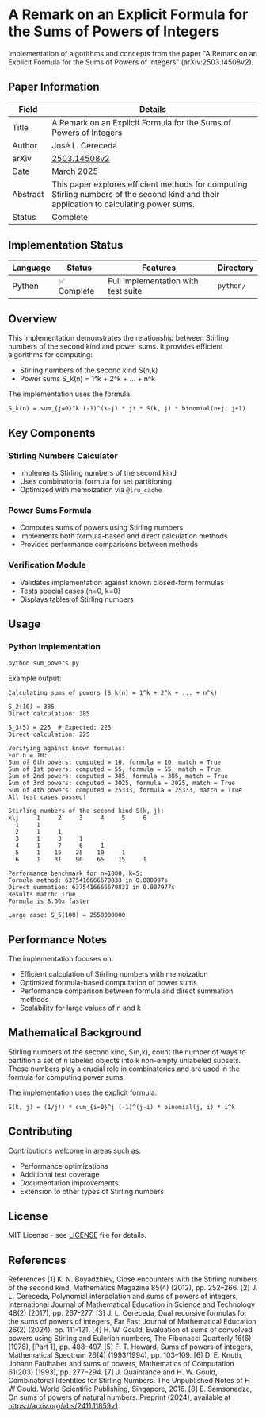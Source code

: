 # A Remark on an Explicit Formula for the Sums of Powers of Integers

Implementation of algorithms and concepts from the paper "A Remark on an Explicit Formula for the Sums of Powers of Integers" (arXiv:2503.14508v2).

## Paper Information

| Field        | Details                                                                 |
|--------------|-------------------------------------------------------------------------|
| Title        | A Remark on an Explicit Formula for the Sums of Powers of Integers      |
| Author       | José L. Cereceda                                                        |
| arXiv        | [2503.14508v2](https://arxiv.org/pdf/2503.14508v2)                      |
| Date         | March 2025                                                              |
| Abstract     | This paper explores efficient methods for computing Stirling numbers of the second kind and their application to calculating power sums. |
| Status       | Complete                                                                |


## Implementation Status

| Language | Status | Features | Directory |
|----------|---------|-----------|------------|
| Python   | ✅ Complete | Full implementation with test suite | `python/` |

## Overview

This implementation demonstrates the relationship between Stirling numbers of the second kind and power sums. It provides efficient algorithms for computing:

- Stirling numbers of the second kind S(n,k)
- Power sums S_k(n) = 1^k + 2^k + ... + n^k

The implementation uses the formula:
```
S_k(n) = sum_{j=0}^k (-1)^(k-j) * j! * S(k, j) * binomial(n+j, j+1)
```

## Key Components

### Stirling Numbers Calculator
- Implements Stirling numbers of the second kind
- Uses combinatorial formula for set partitioning
- Optimized with memoization via `@lru_cache`

### Power Sums Formula
- Computes sums of powers using Stirling numbers
- Implements both formula-based and direct calculation methods
- Provides performance comparisons between methods

### Verification Module
- Validates implementation against known closed-form formulas
- Tests special cases (n=0, k=0)
- Displays tables of Stirling numbers

## Usage

### Python Implementation

```bash
python sum_powers.py
```

Example output:
```
Calculating sums of powers (S_k(n) = 1^k + 2^k + ... + n^k)

S_2(10) = 385
Direct calculation: 385

S_3(5) = 225  # Expected: 225
Direct calculation: 225

Verifying against known formulas:
For n = 10:
Sum of 0th powers: computed = 10, formula = 10, match = True
Sum of 1st powers: computed = 55, formula = 55, match = True
Sum of 2nd powers: computed = 385, formula = 385, match = True
Sum of 3rd powers: computed = 3025, formula = 3025, match = True
Sum of 4th powers: computed = 25333, formula = 25333, match = True
All test cases passed!

Stirling numbers of the second kind S(k, j):
k\j     1     2     3     4     5     6
  1     1
  2     1     1
  3     1     3     1
  4     1     7     6     1
  5     1    15    25    10     1
  6     1    31    90    65    15     1

Performance benchmark for n=1000, k=5:
Formula method: 6375416666670833 in 0.000997s
Direct summation: 6375416666670833 in 0.007977s
Results match: True
Formula is 8.00x faster

Large case: S_5(100) = 2550000000
```

## Performance Notes

The implementation focuses on:
- Efficient calculation of Stirling numbers with memoization
- Optimized formula-based computation of power sums
- Performance comparison between formula and direct summation methods
- Scalability for large values of n and k

## Mathematical Background

Stirling numbers of the second kind, S(n,k), count the number of ways to partition a set of n labeled objects into k non-empty unlabeled subsets. These numbers play a crucial role in combinatorics and are used in the formula for computing power sums.

The implementation uses the explicit formula:
```
S(k, j) = (1/j!) * sum_{i=0}^j (-1)^(j-i) * binomial(j, i) * i^k
```

## Contributing

Contributions welcome in areas such as:
- Performance optimizations
- Additional test coverage
- Documentation improvements
- Extension to other types of Stirling numbers

## License

MIT License - see [LICENSE](LICENSE) file for details.

## References

References
[1] K. N. Boyadzhiev, Close encounters with the Stirling numbers of the second kind, Mathematics Magazine 85(4) (2012), pp. 252–266.
[2] J. L. Cereceda, Polynomial interpolation and sums of powers of integers, International Journal of Mathematical Education in Science and Technology 48(2) (2017), pp. 267-277.
[3] J. L. Cereceda, Dual recursive formulas for the sums of powers of integers, Far East Journal of Mathematical Education 26(2) (2024), pp. 111-121.
[4] H. W. Gould, Evaluation of sums of convolved powers using Stirling and Eulerian numbers, The Fibonacci Quarterly 16(6) (1978), [Part 1], pp. 488–497.
[5] F. T. Howard, Sums of powers of integers, Mathematical Spectrum 26(4) (1993/1994), pp. 103–109.
[6] D. E. Knuth, Johann Faulhaber and sums of powers, Mathematics of Computation 61(203) (1993), pp. 277–294.
[7] J. Quaintance and H. W. Gould, Combinatorial Identities for Stirling Numbers. The Unpublished Notes of H W Gould. World Scientific Publishing, Singapore, 2016.
[8] E. Samsonadze, On sums of powers of natural numbers. Preprint (2024), available at https://arxiv.org/abs/2411.11859v1
